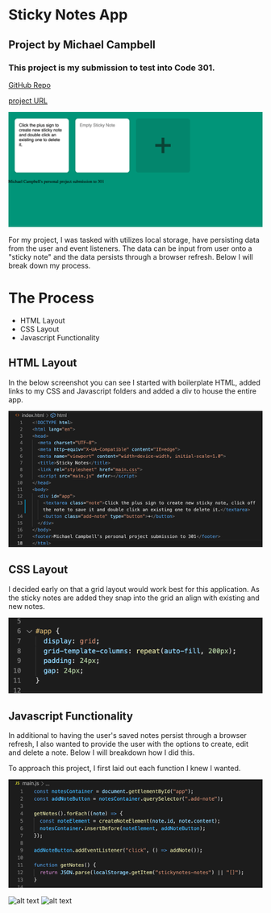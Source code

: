 # Sticky Notes App
## Project by Michael Campbell
### This project is my submission to test into Code 301.



[GitHub Repo](https://github.com/MichaelCampbell-on3001/stickynotes)


[project URL](https://michaelcampbell-on3001.github.io/stickynotes/)


![Sticky-Notes-App](Sticky-Notes-App.png)




For my project, I was tasked with utilizes local storage, have persisting data from the user and event listeners. The data can be input from user onto a "sticky note" and the data persists through a browser refresh. Below I will break down my process. 

# The Process

- HTML Layout
- CSS Layout
- Javascript Functionality

## HTML Layout

In the below screenshot you can see I started with boilerplate HTML, added links to my CSS and Javascript folders and added a div to house the entire app. 



![HTML-Layout](HTMLLayout.png
)

## CSS Layout

I decided early on that a grid layout would work best for this application. As the sticky notes are added they snap into the grid an align with existing and new notes.

![Grid Layout](APP-CSS-Layout.png)

## Javascript Functionality

In additional to having the user's saved notes persist through a browser refresh, I also wanted to provide the user with the options to create, edit and delete a note. Below I will breakdown how I did this. 

To approach this project, I first laid out each function I knew I wanted. 

![Retrieves user data from local storage](get-notes-functionality.png)


![alt text](image.jpg)
![alt text](image.jpg)



